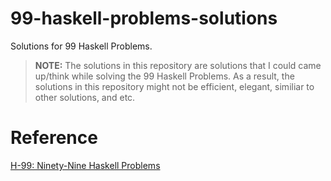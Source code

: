 # 99-haskell-problems-solutions
Solutions for 99 Haskell Problems.

> **NOTE:**
> The solutions in this repository are solutions that I could came up/think while solving the 99 Haskell Problems.
> As a result, the solutions in this repository might not be efficient, elegant, similiar to other solutions, and etc.

# Reference
[H-99: Ninety-Nine Haskell Problems](https://wiki.haskell.org/H-99:_Ninety-Nine_Haskell_Problems)
